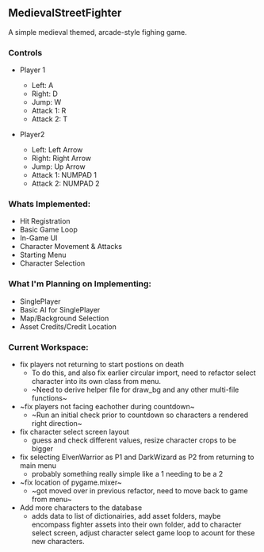 ## MedievalStreetFighter

A simple medieval themed, arcade-style fighing game.

### Controls

- Player 1
  - Left: A
  - Right: D
  - Jump: W
  - Attack 1: R
  - Attack 2: T

- Player2
  - Left: Left Arrow
  - Right: Right Arrow
  - Jump: Up Arrow
  - Attack 1: NUMPAD 1
  - Attack 2: NUMPAD 2

### Whats Implemented:

- Hit Registration
- Basic Game Loop
- In-Game UI
- Character Movement & Attacks
- Starting Menu
- Character Selection

### What I'm Planning on Implementing:

- SinglePlayer
- Basic AI for SinglePlayer
- Map/Background Selection
- Asset Credits/Credit Location

### Current Workspace:

- fix players not returning to start postions on death
  - To do this, and also fix earlier circular import, need to refactor select character into its own class from menu.
  - ~Need to derive helper file for draw_bg and any other multi-file functions~
- ~fix players not facing eachother during countdown~
  - ~Run an initial check prior to countdown so characters a rendered right direction~
- fix character select screen layout
  - guess and check different values, resize character crops to be bigger
- fix selecting ElvenWarrior as P1 and DarkWizard as P2 from returning to main menu
  - probably something really simple like a 1 needing to be a 2
- ~fix location of pygame.mixer~
  - ~got moved over in previous refactor, need to move back to game from menu~
- Add more characters to the database
  - adds data to list of dictionairies, add asset folders, maybe encompass fighter assets into their own folder, add to character select screen, adjust character select game loop to acount for these new characters.
